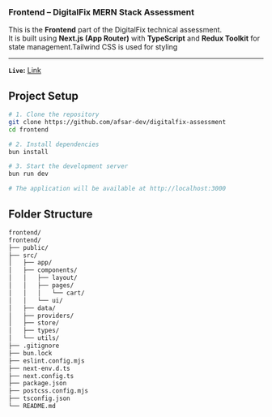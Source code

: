 ### Frontend – DigitalFix MERN Stack Assessment

This is the **Frontend** part of the DigitalFix technical assessment.  
It is built using **Next.js (App Router)** with **TypeScript** and **Redux Toolkit** for state management.Tailwind CSS is used for styling

---

**`Live`:** [Link](https://frontend-indol-ten-nyll5c3ye3.vercel.app)  

## Project Setup

```bash
# 1. Clone the repository
git clone https://github.com/afsar-dev/digitalfix-assessment
cd frontend

# 2. Install dependencies
bun install

# 3. Start the development server
bun run dev

# The application will be available at http://localhost:3000
```

## Folder Structure

```sh
frontend/
frontend/
├── public/
├── src/
│   ├── app/
│   ├── components/
│   │   ├── layout/
│   │   ├── pages/
│   │   │   └── cart/
│   │   └── ui/
│   ├── data/
│   ├── providers/
│   ├── store/
│   ├── types/
│   └── utils/
├── .gitignore
├── bun.lock
├── eslint.config.mjs
├── next-env.d.ts
├── next.config.ts
├── package.json
├── postcss.config.mjs
├── tsconfig.json
└── README.md
```
